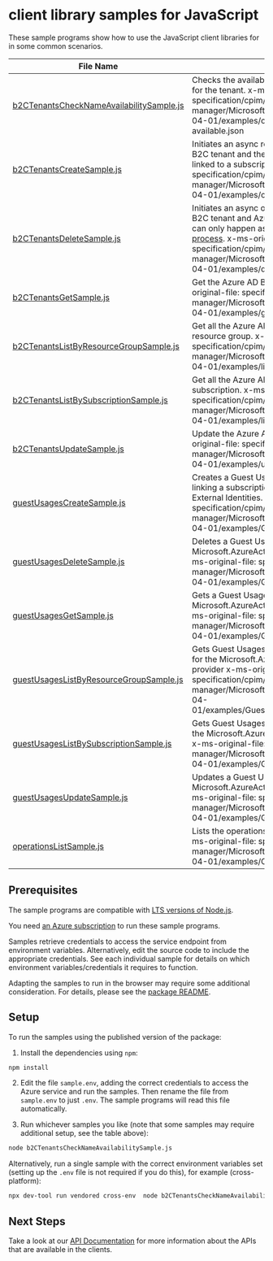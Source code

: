 # client library samples for JavaScript

These sample programs show how to use the JavaScript client libraries for in some common scenarios.

| **File Name**                                                                     | **Description**                                                                                                                                                                                                                                                                                                                                 |
| --------------------------------------------------------------------------------- | ----------------------------------------------------------------------------------------------------------------------------------------------------------------------------------------------------------------------------------------------------------------------------------------------------------------------------------------------- |
| [b2CTenantsCheckNameAvailabilitySample.js][b2ctenantschecknameavailabilitysample] | Checks the availability and validity of a domain name for the tenant. x-ms-original-file: specification/cpim/resource-manager/Microsoft.AzureActiveDirectory/stable/2021-04-01/examples/checkNameAvailability-available.json                                                                                                                    |
| [b2CTenantsCreateSample.js][b2ctenantscreatesample]                               | Initiates an async request to create both the Azure AD B2C tenant and the corresponding Azure resource linked to a subscription. x-ms-original-file: specification/cpim/resource-manager/Microsoft.AzureActiveDirectory/stable/2021-04-01/examples/createTenant.json                                                                            |
| [b2CTenantsDeleteSample.js][b2ctenantsdeletesample]                               | Initiates an async operation to delete the Azure AD B2C tenant and Azure resource. The resource deletion can only happen as the last step in [the tenant deletion process](https://aka.ms/deleteB2Ctenant). x-ms-original-file: specification/cpim/resource-manager/Microsoft.AzureActiveDirectory/stable/2021-04-01/examples/deleteTenant.json |
| [b2CTenantsGetSample.js][b2ctenantsgetsample]                                     | Get the Azure AD B2C tenant resource. x-ms-original-file: specification/cpim/resource-manager/Microsoft.AzureActiveDirectory/stable/2021-04-01/examples/getTenant.json                                                                                                                                                                          |
| [b2CTenantsListByResourceGroupSample.js][b2ctenantslistbyresourcegroupsample]     | Get all the Azure AD B2C tenant resources in a resource group. x-ms-original-file: specification/cpim/resource-manager/Microsoft.AzureActiveDirectory/stable/2021-04-01/examples/listTenantsByResourceGroup.json                                                                                                                                |
| [b2CTenantsListBySubscriptionSample.js][b2ctenantslistbysubscriptionsample]       | Get all the Azure AD B2C tenant resources in a subscription. x-ms-original-file: specification/cpim/resource-manager/Microsoft.AzureActiveDirectory/stable/2021-04-01/examples/listTenantsBySubscription.json                                                                                                                                   |
| [b2CTenantsUpdateSample.js][b2ctenantsupdatesample]                               | Update the Azure AD B2C tenant resource. x-ms-original-file: specification/cpim/resource-manager/Microsoft.AzureActiveDirectory/stable/2021-04-01/examples/updateTenant.json                                                                                                                                                                    |
| [guestUsagesCreateSample.js][guestusagescreatesample]                             | Creates a Guest Usages resource, which is used to linking a subscription to an instance of Azure AD External Identities. [Learn more](https://aka.ms/extidbilling). x-ms-original-file: specification/cpim/resource-manager/Microsoft.AzureActiveDirectory/stable/2021-04-01/examples/GuestUsagesCreate.json                                    |
| [guestUsagesDeleteSample.js][guestusagesdeletesample]                             | Deletes a Guest Usages resource for the Microsoft.AzureActiveDirectory resource provider x-ms-original-file: specification/cpim/resource-manager/Microsoft.AzureActiveDirectory/stable/2021-04-01/examples/GuestUsagesDelete.json                                                                                                               |
| [guestUsagesGetSample.js][guestusagesgetsample]                                   | Gets a Guest Usages resource for the Microsoft.AzureActiveDirectory resource provider x-ms-original-file: specification/cpim/resource-manager/Microsoft.AzureActiveDirectory/stable/2021-04-01/examples/GuestUsagesGet.json                                                                                                                     |
| [guestUsagesListByResourceGroupSample.js][guestusageslistbyresourcegroupsample]   | Gets Guest Usages resources under a resource group for the Microsoft.AzureActiveDirectory resource provider x-ms-original-file: specification/cpim/resource-manager/Microsoft.AzureActiveDirectory/stable/2021-04-01/examples/GuestUsagesResourceGroupGet.json                                                                                  |
| [guestUsagesListBySubscriptionSample.js][guestusageslistbysubscriptionsample]     | Gets Guest Usages resources under a subscription for the Microsoft.AzureActiveDirectory resource provider x-ms-original-file: specification/cpim/resource-manager/Microsoft.AzureActiveDirectory/stable/2021-04-01/examples/GuestUsagesSubscriptionGet.json                                                                                     |
| [guestUsagesUpdateSample.js][guestusagesupdatesample]                             | Updates a Guest Usages resource for the Microsoft.AzureActiveDirectory resource provider x-ms-original-file: specification/cpim/resource-manager/Microsoft.AzureActiveDirectory/stable/2021-04-01/examples/GuestUsagesUpdate.json                                                                                                               |
| [operationsListSample.js][operationslistsample]                                   | Lists the operations available from this provider. x-ms-original-file: specification/cpim/resource-manager/Microsoft.AzureActiveDirectory/stable/2021-04-01/examples/OperationsList.json                                                                                                                                                        |

## Prerequisites

The sample programs are compatible with [LTS versions of Node.js](https://github.com/nodejs/release#release-schedule).

You need [an Azure subscription][freesub] to run these sample programs.

Samples retrieve credentials to access the service endpoint from environment variables. Alternatively, edit the source code to include the appropriate credentials. See each individual sample for details on which environment variables/credentials it requires to function.

Adapting the samples to run in the browser may require some additional consideration. For details, please see the [package README][package].

## Setup

To run the samples using the published version of the package:

1. Install the dependencies using `npm`:

```bash
npm install
```

2. Edit the file `sample.env`, adding the correct credentials to access the Azure service and run the samples. Then rename the file from `sample.env` to just `.env`. The sample programs will read this file automatically.

3. Run whichever samples you like (note that some samples may require additional setup, see the table above):

```bash
node b2CTenantsCheckNameAvailabilitySample.js
```

Alternatively, run a single sample with the correct environment variables set (setting up the `.env` file is not required if you do this), for example (cross-platform):

```bash
npx dev-tool run vendored cross-env  node b2CTenantsCheckNameAvailabilitySample.js
```

## Next Steps

Take a look at our [API Documentation][apiref] for more information about the APIs that are available in the clients.

[b2ctenantschecknameavailabilitysample]: https://github.com/Azure/azure-sdk-for-js/blob/main/sdk/azureadexternalidentities/arm-azureadexternalidentities/samples/v1/javascript/b2CTenantsCheckNameAvailabilitySample.js
[b2ctenantscreatesample]: https://github.com/Azure/azure-sdk-for-js/blob/main/sdk/azureadexternalidentities/arm-azureadexternalidentities/samples/v1/javascript/b2CTenantsCreateSample.js
[b2ctenantsdeletesample]: https://github.com/Azure/azure-sdk-for-js/blob/main/sdk/azureadexternalidentities/arm-azureadexternalidentities/samples/v1/javascript/b2CTenantsDeleteSample.js
[b2ctenantsgetsample]: https://github.com/Azure/azure-sdk-for-js/blob/main/sdk/azureadexternalidentities/arm-azureadexternalidentities/samples/v1/javascript/b2CTenantsGetSample.js
[b2ctenantslistbyresourcegroupsample]: https://github.com/Azure/azure-sdk-for-js/blob/main/sdk/azureadexternalidentities/arm-azureadexternalidentities/samples/v1/javascript/b2CTenantsListByResourceGroupSample.js
[b2ctenantslistbysubscriptionsample]: https://github.com/Azure/azure-sdk-for-js/blob/main/sdk/azureadexternalidentities/arm-azureadexternalidentities/samples/v1/javascript/b2CTenantsListBySubscriptionSample.js
[b2ctenantsupdatesample]: https://github.com/Azure/azure-sdk-for-js/blob/main/sdk/azureadexternalidentities/arm-azureadexternalidentities/samples/v1/javascript/b2CTenantsUpdateSample.js
[guestusagescreatesample]: https://github.com/Azure/azure-sdk-for-js/blob/main/sdk/azureadexternalidentities/arm-azureadexternalidentities/samples/v1/javascript/guestUsagesCreateSample.js
[guestusagesdeletesample]: https://github.com/Azure/azure-sdk-for-js/blob/main/sdk/azureadexternalidentities/arm-azureadexternalidentities/samples/v1/javascript/guestUsagesDeleteSample.js
[guestusagesgetsample]: https://github.com/Azure/azure-sdk-for-js/blob/main/sdk/azureadexternalidentities/arm-azureadexternalidentities/samples/v1/javascript/guestUsagesGetSample.js
[guestusageslistbyresourcegroupsample]: https://github.com/Azure/azure-sdk-for-js/blob/main/sdk/azureadexternalidentities/arm-azureadexternalidentities/samples/v1/javascript/guestUsagesListByResourceGroupSample.js
[guestusageslistbysubscriptionsample]: https://github.com/Azure/azure-sdk-for-js/blob/main/sdk/azureadexternalidentities/arm-azureadexternalidentities/samples/v1/javascript/guestUsagesListBySubscriptionSample.js
[guestusagesupdatesample]: https://github.com/Azure/azure-sdk-for-js/blob/main/sdk/azureadexternalidentities/arm-azureadexternalidentities/samples/v1/javascript/guestUsagesUpdateSample.js
[operationslistsample]: https://github.com/Azure/azure-sdk-for-js/blob/main/sdk/azureadexternalidentities/arm-azureadexternalidentities/samples/v1/javascript/operationsListSample.js
[apiref]: https://docs.microsoft.com/javascript/api/@azure/arm-azureadexternalidentities?view=azure-node-preview
[freesub]: https://azure.microsoft.com/free/
[package]: https://github.com/Azure/azure-sdk-for-js/tree/main/sdk/azureadexternalidentities/arm-azureadexternalidentities/README.md
